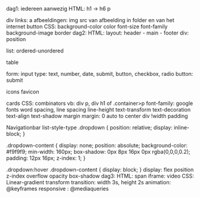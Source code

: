 dag1: iedereen aanwezig
HTML: 
  h1 -> h6
  p
  <!--comment-->
  div
  links: a
  afbeeldingen: img src van afbeelding in folder en van het internet
  button
CSS:
  background-color
  color
  font-size
  font-family
  background-image
  border
dag2:
HTML:
layout: header - main - footer
div: position

  list: ordered-unordered
  
  table
  
  <!--open w3schools-->
  form: input type: text, number, date, submit, button, checkbox, radio
  button: submit
  
  icons
  favicon
  
  cards
CSS:
     combinators vb: div p, div h1 of .container>p
     font-family: google fonts
    word spacing, line spacing
         line-height
     text-transform
     text-decoration
     text-align
    text-shadow
  margin
  margin: 0 auto to center div !width
  padding
  
  Navigationbar
  list-style-type
  .dropdown {
  position: relative;
  display: inline-block;
}

.dropdown-content {
  display: none;
  position: absolute;
  background-color: #f9f9f9;
  min-width: 160px;
  box-shadow: 0px 8px 16px 0px rgba(0,0,0,0.2);
  padding: 12px 16px;
  z-index: 1;
}

.dropdown:hover .dropdown-content {
  display: block;
}
  display: flex
  position
  z-index
  overflow
  opacity
  box-shadow
dag3:
    HTML:
         span
         iframe: video
    CSS:
        Linear-gradient
        transform
        transition: width 3s, height 2s
        animation: @keyframes
        responsive : @mediaqueries
